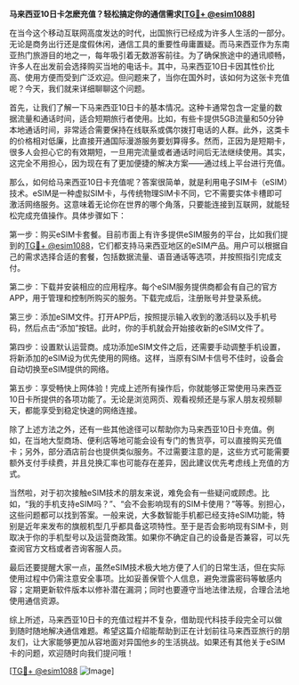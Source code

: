 **马来西亚10日卡怎麽充值？轻松搞定你的通信需求[[TG💪+ @esim1088](https://t.me/s/esim1088)]**

在当今这个移动互联网高度发达的时代，出国旅行已经成为许多人生活的一部分。无论是商务出行还是度假休闲，通信工具的重要性毋庸置疑。而马来西亚作为东南亚热门旅游目的地之一，每年吸引着无数游客前往。为了确保旅途中的通讯顺畅，许多人在出发前会选择购买当地的电话卡。其中，马来西亚10日卡因其性价比高、使用方便而受到广泛欢迎。但问题来了，当你在国外时，该如何为这张卡充值呢？今天，我们就来详细聊聊这个问题。

首先，让我们了解一下马来西亚10日卡的基本情况。这种卡通常包含一定量的数据流量和通话时间，适合短期旅行者使用。比如，有些卡提供5GB流量和50分钟本地通话时间，非常适合需要保持在线联系或偶尔拨打电话的人群。此外，这类卡的价格相对低廉，比直接开通国际漫游服务要划算得多。然而，正因为是短期卡，很多人会担心它的有效期短，一旦用完流量或者通话时间后无法继续使用。其实，这完全不用担心，因为现在有了更加便捷的解决方案——通过线上平台进行充值。

那么，如何给马来西亚10日卡充值呢？答案很简单，就是利用电子SIM卡（eSIM）技术。eSIM是一种虚拟SIM卡，与传统物理SIM卡不同，它不需要实体卡槽即可激活网络服务。这意味着无论你在世界的哪个角落，只要能连接到互联网，就能轻松完成充值操作。具体步骤如下：

第一步：购买eSIM卡套餐。目前市面上有许多提供eSIM服务的平台，比如我们提到的[TG💪+ @esim1088](https://t.me/s/esim1088)，它们都支持马来西亚地区的eSIM产品。用户可以根据自己的需求选择合适的套餐，包括数据流量、语音通话等选项，并按照指引完成支付。

第二步：下载并安装相应的应用程序。每个eSIM服务提供商都会有自己的官方APP，用于管理和控制所购买的服务。下载完成后，注册账号并登录系统。

第三步：添加eSIM文件。打开APP后，按照提示输入收到的激活码以及手机号码，然后点击“添加”按钮。此时，你的手机就会开始接收新的eSIM文件了。

第四步：设置默认运营商。成功添加eSIM文件之后，还需要手动调整手机设置，将新添加的eSIM设为优先使用的网络。这样，当原有SIM卡信号不佳时，设备会自动切换至eSIM提供的网络。

第五步：享受畅快上网体验！完成上述所有操作后，你就能够正常使用马来西亚10日卡所提供的各项功能了。无论是浏览网页、观看视频还是与家人朋友视频聊天，都能享受到稳定快速的网络连接。

除了上述方法之外，还有一些其他途径可以帮助你为马来西亚10日卡充值。例如，在当地大型商场、便利店等地可能会设有专门的售货亭，可以直接购买充值卡；另外，部分酒店前台也提供类似服务。不过需要注意的是，这些方式可能需要额外支付手续费，并且兑换汇率也可能存在差异，因此建议优先考虑线上充值的方式。

当然啦，对于初次接触eSIM技术的朋友来说，难免会有一些疑问或顾虑。比如，“我的手机支持eSIM吗？”、“会不会影响现有的SIM卡使用？”等等。别担心，这些问题都可以找到答案。一般来说，大多数智能手机都已经支持eSIM功能，特别是近年来发布的旗舰机型几乎都具备这项特性。至于是否会影响现有SIM卡，则取决于你的手机型号以及运营商政策。如果你不确定自己的设备是否兼容，可以先查阅官方文档或者咨询客服人员。

最后还要提醒大家一点，虽然eSIM技术极大地方便了人们的日常生活，但在实际使用过程中仍需注意安全事项。比如妥善保管个人信息，避免泄露密码等敏感内容；定期更新软件版本以修补潜在漏洞；同时也要遵守当地法律法规，合理合法地使用通信资源。

综上所述，马来西亚10日卡的充值过程并不复杂，借助现代科技手段完全可以做到随时随地解决通信难题。希望这篇介绍能帮助到正在计划前往马来西亚旅行的朋友们，让大家能够更加从容地面对异国他乡的生活挑战。如果还有其他关于eSIM卡的问题，欢迎随时向我们提问哦！

[[TG💪+ @esim1088](https://t.me/s/esim1088) ![Image](https://i.postimg.cc/4NQfJmqS/Snipaste-2025-05-13-00-14-12.png)]